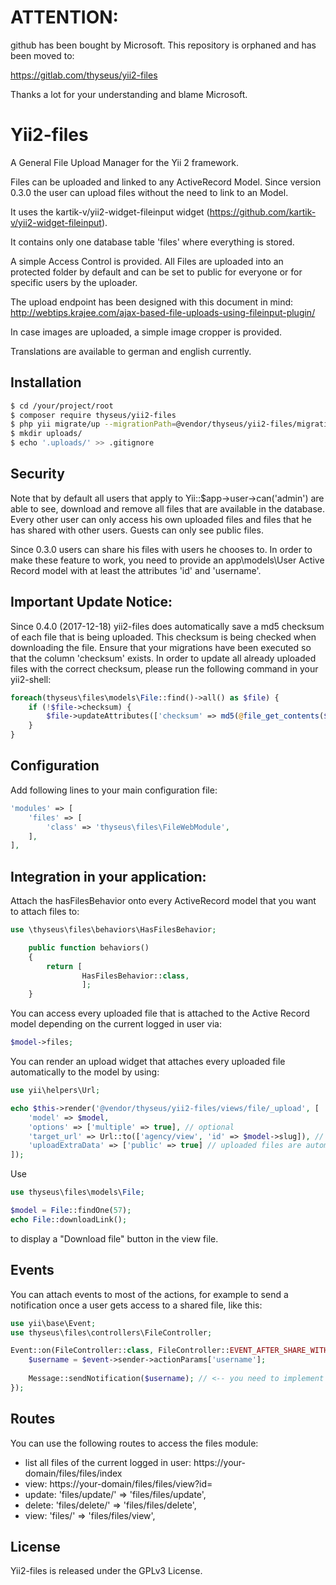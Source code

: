 # ATTENTION:

github has been bought by Microsoft. This repository is orphaned and has been moved to:

https://gitlab.com/thyseus/yii2-files

Thanks a lot for your understanding and blame Microsoft.

# Yii2-files

A General File Upload Manager for the Yii 2 framework.

Files can be uploaded and linked to any ActiveRecord Model. Since version 0.3.0 the user
can upload files without the need to link to an Model.
 
It uses the kartik-v/yii2-widget-fileinput widget (https://github.com/kartik-v/yii2-widget-fileinput).

It contains only one database table 'files' where everything is stored.

A simple Access Control is provided. All Files are uploaded into an protected folder by default and can
be set to public for everyone or for specific users by the uploader.

The upload endpoint has been designed with this document in mind:
http://webtips.krajee.com/ajax-based-file-uploads-using-fileinput-plugin/

In case images are uploaded, a simple image cropper is provided.

Translations are available to german and english currently.

## Installation

```bash
$ cd /your/project/root
$ composer require thyseus/yii2-files
$ php yii migrate/up --migrationPath=@vendor/thyseus/yii2-files/migrations
$ mkdir uploads/
$ echo '.uploads/' >> .gitignore
```

## Security

Note that by default all users that apply to Yii::$app->user->can('admin') are able to see, download 
and remove all files that are available in the database. Every other user can only access his own 
uploaded files and files that he has shared with other users. Guests can only see public files.

Since 0.3.0 users can share his files with users he chooses to. In order to make these feature to
work, you need to provide an app\models\User Active Record model with at least the attributes 
'id' and 'username'.

## Important Update Notice:

Since 0.4.0 (2017-12-18) yii2-files does automatically save a md5 checksum of each file that is being uploaded.
This checksum is being checked when downloading the file.
Ensure that your migrations have been executed so that the column 'checksum' exists.
In order to update all already uploaded files with the correct checksum, please run the following command in your
yii2-shell:

```php
foreach(thyseus\files\models\File::find()->all() as $file) {
    if (!$file->checksum) {
        $file->updateAttributes(['checksum' => md5(@file_get_contents($file->filename_path))]);
    }
}
```

## Configuration

Add following lines to your main configuration file:

```php
'modules' => [
    'files' => [
        'class' => 'thyseus\files\FileWebModule',
    ],
],
```

## Integration in your application:

Attach the hasFilesBehavior onto every ActiveRecord model that you want to attach files to:

```php
use \thyseus\files\behaviors\HasFilesBehavior;

    public function behaviors()
    {
        return [
                HasFilesBehavior::class,
                ];
    }
```

You can access every uploaded file that is attached to the Active Record model depending on the current
logged in user via:

```php
$model->files;
```

You can render an upload widget that attaches every uploaded file automatically to the model by using:

```php
use yii\helpers\Url;

echo $this->render('@vendor/thyseus/yii2-files/views/file/_upload', [
    'model' => $model,
    'options' => ['multiple' => true], // optional
    'target_url' => Url::to(['agency/view', 'id' => $model->slug]), // optional
    'uploadExtraData' => ['public' => true] // uploaded files are automatically public (default is: protected). optional.
]);
```

Use
```php
use thyseus\files\models\File;

$model = File::findOne(57);
echo File::downloadLink();
```

to display a "Download file" button in the view file.

## Events

You can attach events to most of the actions, for example to send a notification once a user gets
access to a shared file, like this:

```php
use yii\base\Event;
use thyseus\files\controllers\FileController;

Event::on(FileController::class, FileController::EVENT_AFTER_SHARE_WITH_USER, function ($event) {
    $username = $event->sender->actionParams['username'];
    
    Message::sendNotification($username); // <-- you need to implement this
});
```

## Routes

You can use the following routes to access the files module:

* list all files of the current logged in user: https://your-domain/files/files/index
* view: https://your-domain/files/files/view?id=<id>
* update: 'files/update/<id>' => 'files/files/update',
* delete: 'files/delete/<id>' => 'files/files/delete',
* view: 'files/<id>' => 'files/files/view',

## License

Yii2-files is released under the GPLv3 License.
